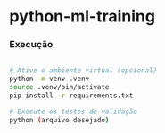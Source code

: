 # python-ml-training

### Execução

```bash

# Ative o ambiente virtual (opcional)
python -m venv .venv
source .venv/bin/activate
pip install -r requirements.txt

# Execute os testes de validação
python (arquivo desejado)

```